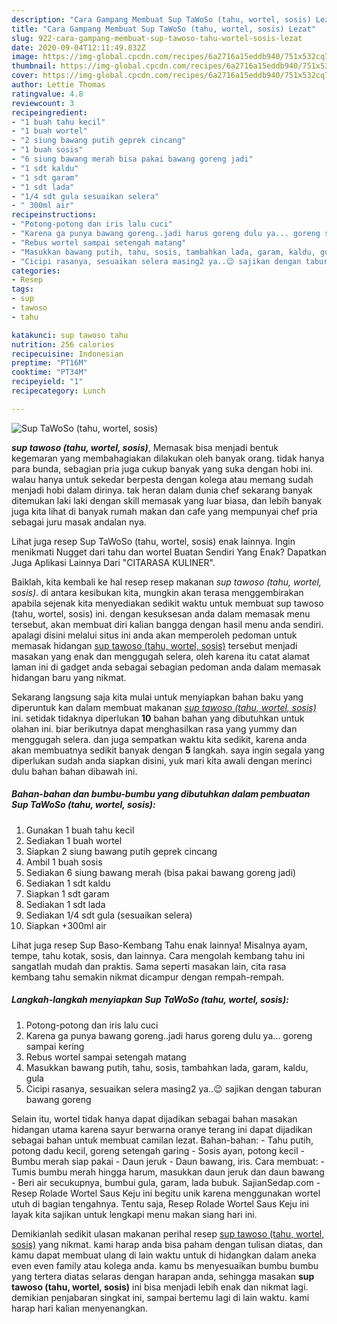 ```yaml
---
description: "Cara Gampang Membuat Sup TaWoSo (tahu, wortel, sosis) Lezat"
title: "Cara Gampang Membuat Sup TaWoSo (tahu, wortel, sosis) Lezat"
slug: 922-cara-gampang-membuat-sup-tawoso-tahu-wortel-sosis-lezat
date: 2020-09-04T12:11:49.832Z
image: https://img-global.cpcdn.com/recipes/6a2716a15eddb940/751x532cq70/sup-tawoso-tahu-wortel-sosis-foto-resep-utama.jpg
thumbnail: https://img-global.cpcdn.com/recipes/6a2716a15eddb940/751x532cq70/sup-tawoso-tahu-wortel-sosis-foto-resep-utama.jpg
cover: https://img-global.cpcdn.com/recipes/6a2716a15eddb940/751x532cq70/sup-tawoso-tahu-wortel-sosis-foto-resep-utama.jpg
author: Lettie Thomas
ratingvalue: 4.8
reviewcount: 3
recipeingredient:
- "1 buah tahu kecil"
- "1 buah wortel"
- "2 siung bawang putih geprek cincang"
- "1 buah sosis"
- "6 siung bawang merah bisa pakai bawang goreng jadi"
- "1 sdt kaldu"
- "1 sdt garam"
- "1 sdt lada"
- "1/4 sdt gula sesuaikan selera"
- " 300ml air"
recipeinstructions:
- "Potong-potong dan iris lalu cuci"
- "Karena ga punya bawang goreng..jadi harus goreng dulu ya... goreng sampai kering"
- "Rebus wortel sampai setengah matang"
- "Masukkan bawang putih, tahu, sosis, tambahkan lada, garam, kaldu, gula"
- "Cicipi rasanya, sesuaikan selera masing2 ya..😉 sajikan dengan taburan bawang goreng"
categories:
- Resep
tags:
- sup
- tawoso
- tahu

katakunci: sup tawoso tahu 
nutrition: 256 calories
recipecuisine: Indonesian
preptime: "PT16M"
cooktime: "PT34M"
recipeyield: "1"
recipecategory: Lunch

---
```



![Sup TaWoSo (tahu, wortel, sosis)](https://img-global.cpcdn.com/recipes/6a2716a15eddb940/751x532cq70/sup-tawoso-tahu-wortel-sosis-foto-resep-utama.jpg)

<b><i>sup tawoso (tahu, wortel, sosis)</i></b>, Memasak bisa menjadi bentuk kegemaran yang membahagiakan dilakukan oleh banyak orang. tidak hanya para bunda, sebagian pria juga cukup banyak yang suka dengan hobi ini. walau hanya untuk sekedar berpesta dengan kolega atau memang sudah menjadi hobi dalam dirinya. tak heran dalam dunia chef sekarang banyak ditemukan laki laki dengan skill memasak yang luar biasa, dan lebih banyak juga kita lihat di banyak rumah makan dan cafe yang mempunyai chef pria sebagai juru masak andalan nya.

Lihat juga resep Sup TaWoSo (tahu, wortel, sosis) enak lainnya. Ingin menikmati Nugget dari tahu dan wortel Buatan Sendiri Yang Enak? Dapatkan Juga Aplikasi Lainnya Dari &#34;CITARASA KULINER&#34;.

Baiklah, kita kembali ke hal resep resep makanan <i>sup tawoso (tahu, wortel, sosis)</i>. di antara kesibukan kita, mungkin akan terasa menggembirakan apabila sejenak kita menyediakan sedikit waktu untuk membuat sup tawoso (tahu, wortel, sosis) ini. dengan kesuksesan anda dalam memasak menu tersebut, akan membuat diri kalian bangga dengan hasil menu anda sendiri. apalagi disini melalui situs ini anda akan memperoleh pedoman untuk memasak hidangan <u>sup tawoso (tahu, wortel, sosis)</u> tersebut menjadi masakan yang enak dan menggugah selera, oleh karena itu catat alamat laman ini di gadget anda sebagai sebagian pedoman anda dalam memasak hidangan baru yang nikmat.


Sekarang langsung saja kita mulai untuk menyiapkan bahan baku yang diperuntuk kan dalam membuat makanan <u><i>sup tawoso (tahu, wortel, sosis)</i></u> ini. setidak tidaknya diperlukan <b>10</b> bahan bahan yang dibutuhkan untuk olahan ini. biar berikutnya dapat menghasilkan rasa yang yummy dan menggugah selera. dan juga sempatkan waktu kita sedikit, karena anda akan membuatnya sedikit banyak dengan <b>5</b> langkah. saya ingin segala yang diperlukan sudah anda siapkan disini, yuk mari kita awali dengan merinci dulu bahan bahan dibawah ini.

<!--inarticleads1-->

##### Bahan-bahan dan bumbu-bumbu yang dibutuhkan dalam pembuatan Sup TaWoSo (tahu, wortel, sosis):

1. Gunakan 1 buah tahu kecil
1. Sediakan 1 buah wortel
1. Siapkan 2 siung bawang putih geprek cincang
1. Ambil 1 buah sosis
1. Sediakan 6 siung bawang merah (bisa pakai bawang goreng jadi)
1. Sediakan 1 sdt kaldu
1. Siapkan 1 sdt garam
1. Sediakan 1 sdt lada
1. Sediakan 1/4 sdt gula (sesuaikan selera)
1. Siapkan  +300ml air


Lihat juga resep Sup Baso-Kembang Tahu enak lainnya! Misalnya ayam, tempe, tahu kotak, sosis, dan lainnya. Cara mengolah kembang tahu ini sangatlah mudah dan praktis. Sama seperti masakan lain, cita rasa kembang tahu semakin nikmat dicampur dengan rempah-rempah. 

<!--inarticleads2-->

##### Langkah-langkah menyiapkan Sup TaWoSo (tahu, wortel, sosis):

1. Potong-potong dan iris lalu cuci
1. Karena ga punya bawang goreng..jadi harus goreng dulu ya... goreng sampai kering
1. Rebus wortel sampai setengah matang
1. Masukkan bawang putih, tahu, sosis, tambahkan lada, garam, kaldu, gula
1. Cicipi rasanya, sesuaikan selera masing2 ya..😉 sajikan dengan taburan bawang goreng


Selain itu, wortel tidak hanya dapat dijadikan sebagai bahan masakan hidangan utama karena sayur berwarna oranye terang ini dapat dijadikan sebagai bahan untuk membuat camilan lezat. Bahan-bahan: - Tahu putih, potong dadu kecil, goreng setengah garing - Sosis ayan, potong kecil - Bumbu merah siap pakai - Daun jeruk - Daun bawang, iris. Cara membuat: - Tumis bumbu merah hingga harum, masukkan daun jeruk dan daun bawang - Beri air secukupnya, bumbui gula, garam, lada bubuk. SajianSedap.com - Resep Rolade Wortel Saus Keju ini begitu unik karena menggunakan wortel utuh di bagian tengahnya. Tentu saja, Resep Rolade Wortel Saus Keju ini layak kita sajikan untuk lengkapi menu makan siang hari ini. 

Demikianlah sedikit ulasan makanan perihal resep <u>sup tawoso (tahu, wortel, sosis)</u> yang nikmat. kami harap anda bisa paham dengan tulisan diatas, dan kamu dapat membuat ulang di lain waktu untuk di hidangkan dalam aneka even even family atau kolega anda. kamu bs menyesuaikan bumbu bumbu yang tertera diatas selaras dengan harapan anda, sehingga masakan <b>sup tawoso (tahu, wortel, sosis)</b> ini bisa menjadi lebih enak dan nikmat lagi. demikian penjabaran singkat ini, sampai bertemu lagi di lain waktu. kami harap hari kalian menyenangkan.
